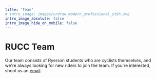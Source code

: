 ```yaml
---
title: 'Team'
# intro_image: images/undraw_modern_professional_yt9h.svg
intro_image_absolute: false
intro_image_hide_on_mobile: false
---
```


# RUCC Team

Our team consists of Ryerson students who are cyclists themselves, and we're always looking for new riders to join the team. If you're interested, shoot us an [email](../contact).
